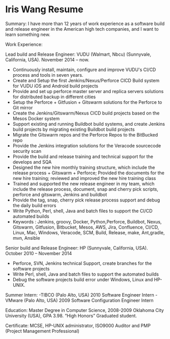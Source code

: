 # Iris Wang Resume



Summary: 
I have more than 12 years of work experience as a software build and release engineer in the American high tech companies, and I want to learn something new.
 
 
Work Experience: 

Lead build and Release Engineer: VUDU (Walmart, Nbcu) (Sunnyvale, California, USA). November 2014 – now. 
- Continuously install, maintain, configure and improve VUDU's CI/CD process and tools in seven years.
- Create and Setup the first Jenkins/Nexus/Perforce  CICD Build system for VUDU iOS and Android build projects  
- Provide and set up perforce master server and replica servers solutions for distributed backup in different cities
- Setup the Perforce + Gitfusion + Gitswarm solutions for the Perforce to Git mirror
- Create the Jenkins/Gitswarm/Nexus CICD build projects based on the Mesos Docker system
- Support existing and running Buildbot build systems, and create Jenkins build projects by migrating existing Buildbot build projects
- Migrate the Gitswarm repos  and the Perforce Repos  to the BitBucked repo
- Provide the Jenkins integration solutions for the Veracode sourcecode security scan
- Provide the build and release training and technical support for the develops and SQA
- Designed the new hire monthly training structure, which include the release process + Gitswarm + Perforce; Provided the documents for the new hire training; reviewed and improved the new hire training class
- Trained and supported the new release engineer in my team, which include the release process, document, snap and cherry pick scripts, perforce and gitswarm, Jenkins and buildbot
- Provide the tag, snap, cherry pick release process support and debug the daily build errors
- Write Python, Perl, shell, Java and batch files to support the CI/CD automated builds 
- Keywords : Jenkins, groovy, Docker, Python,Perforce, Buildbot, Nexus, Gitswarm, Gitfusion, Bitbucket, Mesos, AWS, Jira, Confluence, CI/CD, Linux, Mac, Windows, Veracode, SCM, Build, Release, make, Ant,gradle, mvn, Ansible
 
 
Senior build and Release Engineer: HP (Sunnyvale, California, USA). October 2010 – November 2014  
- Perforce, SVN, Jenkins technical Support, create branches for the software projects
- Write Perl, shell, Java and batch files to support the automated builds 
- Debug the software projects build error under Windows, Linux and HP-UNIX.
 
 
Summer Intern:
-TIBCO (Palo Alto, USA)  2010  Software Engineer Intern 
-VMware (Palo Alto, USA) 2009  Software Configuration Engineer Intern
 
 
Education: 
Master Degree in Computer Science, 2008-2009 Oklahoma City University (USA), GPA 3.98.  “High Honors” Graduated student.  

Certificate:
MCSE, HP-UNIX administrator, ISO9000 Auditor and PMP (Project Management Professional) 
